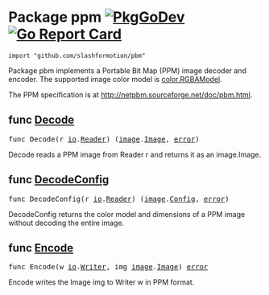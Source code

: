 # Package ppm [![PkgGoDev](https://pkg.go.dev/badge/github.com/slashformotion/pbm)](https://pkg.go.dev/github.com/slashformotion/pbm) [![Go Report Card](https://goreportcard.com/badge/github.com/slashformotion/pbm)](https://goreportcard.com/report/github.com/slashformotion/pbm)


```
import "github.com/slashformotion/pbm"
```
Package pbm implements a Portable Bit Map (PPM) image decoder and encoder. The supported image color model is [color.RGBAModel](https://pkg.go.dev/image/color#RGBAModel).

The PPM specification is at http://netpbm.sourceforge.net/doc/pbm.html.


## func [Decode](reader.go#L28)
<pre>
func Decode(r <a href="https://pkg.go.dev/io">io</a>.<a href="https://pkg.go.dev/io#Reader">Reader</a>) (<a href="https://pkg.go.dev/image">image</a>.<a href="https://pkg.go.dev/image#Image">Image</a>, <a href="https://pkg.go.dev/builtin#error">error</a>)
</pre>
Decode reads a PPM image from Reader r and returns it as an image.Image.


## func [DecodeConfig](reader.go#L39)
<pre>
func DecodeConfig(r <a href="https://pkg.go.dev/io">io</a>.<a href="https://pkg.go.dev/io#Reader">Reader</a>) (<a href="https://pkg.go.dev/image">image</a>.<a href="https://pkg.go.dev/image#Config">Config</a>, <a href="https://pkg.go.dev/builtin#error">error</a>)
</pre>
DecodeConfig returns the color model and dimensions of a PPM image without decoding the entire image.


## func [Encode](writer.go#L15)
<pre>
func Encode(w <a href="https://pkg.go.dev/io">io</a>.<a href="https://pkg.go.dev/io#Writer">Writer</a>, img <a href="https://pkg.go.dev/image">image</a>.<a href="https://pkg.go.dev/image#Image">Image</a>) <a href="https://pkg.go.dev/builtin#error">error</a>
</pre>
Encode writes the Image img to Writer w in PPM format.
